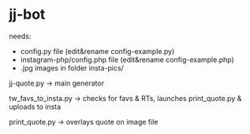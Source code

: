 # jj-bot

needs:
* config.py file (edit&rename config-example.py)
* instagram-php/config.php file (edit&rename config-example.php)
* .jpg images in folder insta-pics/

jj-quote.py -> main generator

tw_favs_to_insta.py -> checks for favs & RTs, launches print_quote.py & uploads to insta

print_quote.py -> overlays quote on image file 
